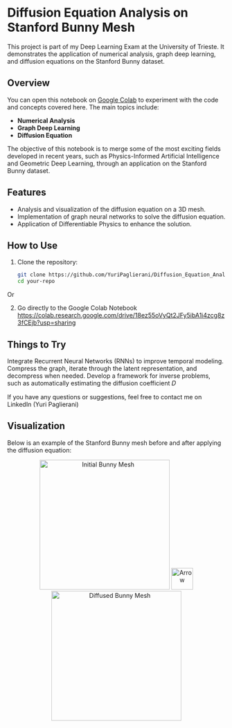 # Diffusion Equation Analysis on Stanford Bunny Mesh

This project is part of my Deep Learning Exam at the University of Trieste. It demonstrates the application of numerical analysis, graph deep learning, and diffusion equations on the Stanford Bunny dataset.

## Overview

You can open this notebook on [Google Colab](https://colab.research.google.com/) to experiment with the code and concepts covered here. The main topics include:

- **Numerical Analysis**
- **Graph Deep Learning**
- **Diffusion Equation**

The objective of this notebook is to merge some of the most exciting fields developed in recent years, such as Physics-Informed Artificial Intelligence and Geometric Deep Learning, through an application on the Stanford Bunny dataset.

## Features

- Analysis and visualization of the diffusion equation on a 3D mesh.
- Implementation of graph neural networks to solve the diffusion equation.
- Application of Differentiable Physics to enhance the solution.

## How to Use

1. Clone the repository:
   ```sh
   git clone https://github.com/YuriPaglierani/Diffusion_Equation_Analysis_Stanford_Bunny_Mesh.git
   cd your-repo

Or

2. Go directly to the Google Colab Notebook
   https://colab.research.google.com/drive/18ez55oVyQt2JFy5ibA1i4zcg8z3fCEjb?usp=sharing

## Things to Try
  Integrate Recurrent Neural Networks (RNNs) to improve temporal modeling.
  Compress the graph, iterate through the latent representation, and decompress when needed.
  Develop a framework for inverse problems, such as automatically estimating the diffusion coefficient 𝐷

  If you have any questions or suggestions, feel free to contact me on LinkedIn (Yuri Paglierani)

## Visualization

Below is an example of the Stanford Bunny mesh before and after applying the diffusion equation:

<div align="center">
  <img src="images/bunny_init.png" alt="Initial Bunny Mesh" width="300"/>
  <img src="images/arrow_image.png" alt="Arrow" width="50"/>
  <img src="images/bunny_finish.png" alt="Diffused Bunny Mesh" width="300"/>
</div>
  
